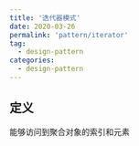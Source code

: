 ```yaml
---
title: '迭代器模式'
date: 2020-03-26
permalink: 'pattern/iterator'
tag:
  - design-pattern
categories:
  - design-pattern
---
```


## 定义

能够访问到聚合对象的索引和元素
